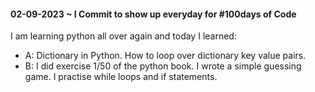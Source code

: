 #### 02-09-2023 ~ I Commit to show up everyday for #100days of Code

I am learning python all over again and today I learned:

- A: Dictionary in Python. How to loop over dictionary key value pairs.
- B: I did exercise 1/50 of the python book. I wrote a simple guessing game. I practise while loops and if statements.
